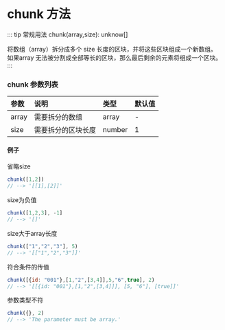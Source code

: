 # chunk 方法
::: tip 常规用法
chunk(array,size): unknow[] 

将数组（array）拆分成多个 size 长度的区块，并将这些区块组成一个新数组。
如果array 无法被分割成全部等长的区块，那么最后剩余的元素将组成一个区块。
:::


### chunk 参数列表
| 参数          | 说明                 | 类型     | 默认值   |
| :------------- |:-----------------| :--------| :--------|
| array         | 需要拆分的数组     | array       | -      |
| size         | 需要拆分的区块长度     | number       | 1      |

#### 例子
省略size
```js
chunk([1,2])
// --> '[[1],[2]]'
```

size为负值
```js
chunk([1,2,3], -1]
// --> '[]'
```

size大于array长度
```js
chunk(["1","2","3"], 5)
// --> '[["1","2","3"]]'
```

符合条件的传值
```js
chunk([{id: "001"},[1,"2",[3,4]],5,"6",true], 2)
// --> '[[{id: "001"},[1,"2",[3,4]]], [5, "6"], [true]]'
```

参数类型不符
```js
chunk({}, 2)
// --> 'The parameter must be array.'
```
